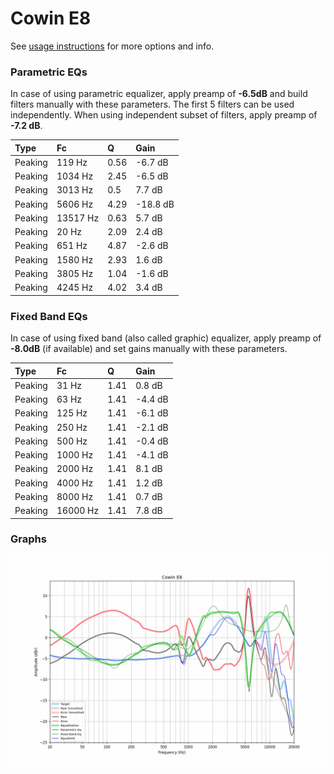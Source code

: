 # Cowin E8
See [usage instructions](https://github.com/jaakkopasanen/AutoEq#usage) for more options and info.

### Parametric EQs
In case of using parametric equalizer, apply preamp of **-6.5dB** and build filters manually
with these parameters. The first 5 filters can be used independently.
When using independent subset of filters, apply preamp of **-7.2 dB**.

| Type    | Fc       |    Q | Gain     |
|:--------|:---------|:-----|:---------|
| Peaking | 119 Hz   | 0.56 | -6.7 dB  |
| Peaking | 1034 Hz  | 2.45 | -6.5 dB  |
| Peaking | 3013 Hz  | 0.5  | 7.7 dB   |
| Peaking | 5606 Hz  | 4.29 | -18.8 dB |
| Peaking | 13517 Hz | 0.63 | 5.7 dB   |
| Peaking | 20 Hz    | 2.09 | 2.4 dB   |
| Peaking | 651 Hz   | 4.87 | -2.6 dB  |
| Peaking | 1580 Hz  | 2.93 | 1.6 dB   |
| Peaking | 3805 Hz  | 1.04 | -1.6 dB  |
| Peaking | 4245 Hz  | 4.02 | 3.4 dB   |

### Fixed Band EQs
In case of using fixed band (also called graphic) equalizer, apply preamp of **-8.0dB**
(if available) and set gains manually with these parameters.

| Type    | Fc       |    Q | Gain    |
|:--------|:---------|:-----|:--------|
| Peaking | 31 Hz    | 1.41 | 0.8 dB  |
| Peaking | 63 Hz    | 1.41 | -4.4 dB |
| Peaking | 125 Hz   | 1.41 | -6.1 dB |
| Peaking | 250 Hz   | 1.41 | -2.1 dB |
| Peaking | 500 Hz   | 1.41 | -0.4 dB |
| Peaking | 1000 Hz  | 1.41 | -4.1 dB |
| Peaking | 2000 Hz  | 1.41 | 8.1 dB  |
| Peaking | 4000 Hz  | 1.41 | 1.2 dB  |
| Peaking | 8000 Hz  | 1.41 | 0.7 dB  |
| Peaking | 16000 Hz | 1.41 | 7.8 dB  |

### Graphs
![](./Cowin%20E8.png)